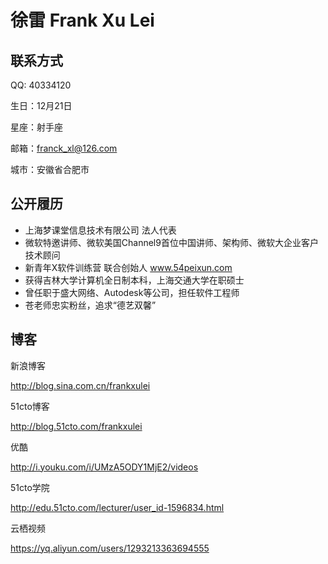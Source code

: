 # 徐雷 Frank Xu Lei

## 联系方式

QQ: 40334120

生日：12月21日 

星座：射手座

邮箱：franck_xl@126.com 

城市：安徽省合肥市

## 公开履历

- 上海梦课堂信息技术有限公司 法人代表
- 微软特邀讲师、微软美国Channel9首位中国讲师、架构师、微软大企业客户技术顾问 
- 新青年X软件训练营 联合创始人 www.54peixun.com
- 获得吉林大学计算机全日制本科，上海交通大学在职硕士
- 曾任职于盛大网络、Autodesk等公司，担任软件工程师
- 苍老师忠实粉丝，追求“德艺双馨”

## 博客
新浪博客 

http://blog.sina.com.cn/frankxulei

51cto博客 

http://blog.51cto.com/frankxulei

优酷

http://i.youku.com/i/UMzA5ODY1MjE2/videos

51cto学院

http://edu.51cto.com/lecturer/user_id-1596834.html

云栖视频

https://yq.aliyun.com/users/1293213363694555
